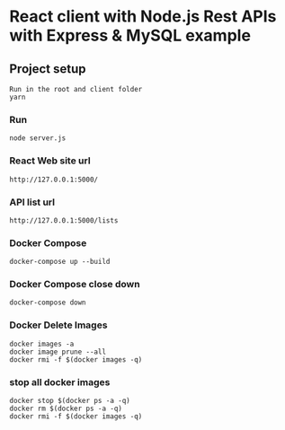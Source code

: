 # React client with Node.js Rest APIs with Express & MySQL example


## Project setup
```
Run in the root and client folder
yarn
```

### Run
```
node server.js
```

### React Web site url
```
http://127.0.0.1:5000/
```

### API list url
```
http://127.0.0.1:5000/lists
```

### Docker Compose
```
docker-compose up --build
```

### Docker Compose close down
```
docker-compose down
```

### Docker Delete Images
```
docker images -a
docker image prune --all
docker rmi -f $(docker images -q)
```

### stop all docker images

```
docker stop $(docker ps -a -q)
docker rm $(docker ps -a -q)
docker rmi -f $(docker images -q)
```
